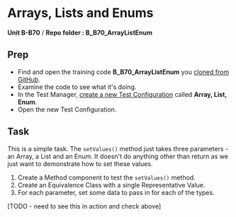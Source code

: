 # Arrays, Lists and Enums
**Unit B-B70** / **Repo folder : B_B70_ArrayListEnum** 

## Prep
- Find and open the training code **B_B70_ArrayListEnum** you [cloned from GitHub](github-repo.md).
- Examine the code to see what it's doing.
- In the Test Manager, [create a new Test Configuration](test-config-add.md) called **Array, List, Enum**. 
- Open the new Test Configuration.

## Task
This is a simple task. The ```setValues()``` method just takes three parameters - an Array, a List and an Enum. It doesn't do anything other than return as we just want to demonstrate how to set these values.

1. Create a Method component to test the ```setValues()``` method.
2. Create an Equivalence Class with a single Representative Value.
3. For each parameter, set some data to pass in for each of the types.

[TODO - need to see this in action and check above]